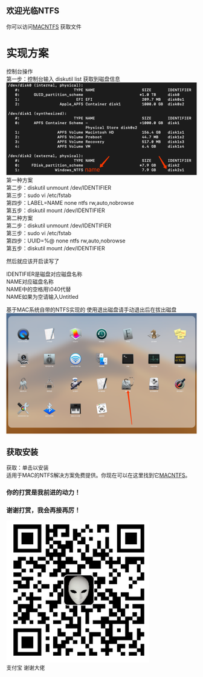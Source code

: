 ## 欢迎光临NTFS
你可以访问[MACNTFS](https://raw.githubusercontent.com/FKV587/MACNTFS/master/files/MACNTFS.pkg.zip) 获取文件

# 实现方案 
控制台操作  
第一步：控制台输入 diskutil list
获取到磁盘信息
![Image text](https://github.com/FKV587/MACNTFS/blob/master/files/3847f7b46b1f352db552338443213a48.png)  
第一种方案  
第二步：diskutil unmount /dev/IDENTIFIER  
第三步：sudo vi /etc/fstab  
第四步：LABEL=NAME none ntfs rw,auto,nobrowse  
第五步：diskutil mount /dev/IDENTIFIER  
第二种方案  
第二步：diskutil unmount /dev/IDENTIFIER  
第三步：sudo vi /etc/fstab  
第四步：UUID=%@ none ntfs rw,auto,nobrowse  
第五步：diskutil mount /dev/IDENTIFIER  

然后就应该开启读写了

IDENTIFIER是磁盘对应磁盘名称  
NAME对应磁盘名称   
NAME中的空格用\040代替  
NAME如果为空请输入Untitled

基于MAC系统自带的NTFS实现的 使用退出磁盘请手动退出后在拔出磁盘  
![Image text](https://github.com/FKV587/MACNTFS/blob/master/files/f7b7571f6eca95f8aa140bad6bbdfde6.png)

## 获取安装 
获取：单击以安装  
适用于MAC的NTFS解决方案免费提供。你现在可以在这里找到它[MACNTFS](https://raw.githubusercontent.com/FKV587/MACNTFS/master/files/MACNTFS.pkg.zip)。

### 你的打赏是我前进的动力！
### 谢谢打赏，我会再接再厉！
![Image text](https://github.com/FKV587/MACNTFS/blob/master/files/36afdd175de8cf5031879d91b6f036e8.png)  
支付宝 谢谢大佬
